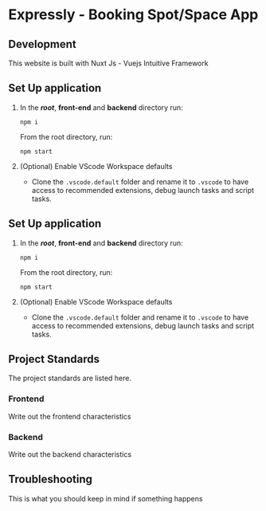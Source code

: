 # Expressly - Booking Spot/Space App
## Development

This website is built with Nuxt Js - Vuejs Intuitive Framework

## Set Up application

1. In the **_root_**, **front-end** and **backend** directory run:

   ```
   npm i
   ```

   From the root directory, run:

   ```
   npm start
   ```

2. (Optional) Enable VScode Workspace defaults

   - Clone the `.vscode.default` folder and rename it to `.vscode` to have access to recommended extensions, debug launch tasks and script tasks.


## Set Up application

1. In the **_root_**, **front-end** and **backend** directory run:

   ```
   npm i
   ```

   From the root directory, run:

   ```
   npm start
   ```

2. (Optional) Enable VScode Workspace defaults

   - Clone the `.vscode.default` folder and rename it to `.vscode` to have access to recommended extensions, debug launch tasks and script tasks.

## Project Standards

The project standards are listed here.

### Frontend

Write out the frontend characteristics

### Backend

Write out the backend characteristics

## Troubleshooting

This is what you should keep in mind if something happens
